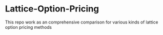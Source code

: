 # Lattice-Option-Pricing
This repo work as an comprehensive comparison for various kinds of lattice option pricing methods
